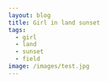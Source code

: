 ```yaml
---
layout: blog
title: Girl in land sunset
tags:
  - girl
  - land
  - sunset
  - field
image: /images/test.jpg
---
```

